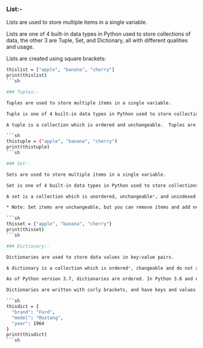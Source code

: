 ### List:-

Lists are used to store multiple items in a single variable.

Lists are one of 4 built-in data types in Python used to store collections of data, the other 3 are Tuple, Set, and Dictionary, all with different qualities and usage.

Lists are created using square brackets:

```sh  
thislist = ["apple", "banana", "cherry"]
print(thislist)
```sh 

### Tuples:-

Tuples are used to store multiple items in a single variable.

Tuple is one of 4 built-in data types in Python used to store collections of data, the other 3 are List, Set, and Dictionary, all with different qualities and usage.

A tuple is a collection which is ordered and unchangeable.  Tuples are written with round brackets.

```sh 
thistuple = ("apple", "banana", "cherry")
print(thistuple)
```sh 

### Set:- 

Sets are used to store multiple items in a single variable.

Set is one of 4 built-in data types in Python used to store collections of data, the other 3 are List, Tuple, and Dictionary, all with different qualities and usage.

A set is a collection which is unordered, unchangeable*, and unindexed.

* Note: Set items are unchangeable, but you can remove items and add new items. 

```sh 
thisset = {"apple", "banana", "cherry"}
print(thisset)
```sh 

### Dictionary:-

Dictionaries are used to store data values in key:value pairs.

A dictionary is a collection which is ordered*, changeable and do not allow duplicates.

As of Python version 3.7, dictionaries are ordered. In Python 3.6 and earlier, dictionaries are unordered.

Dictionaries are written with curly brackets, and have keys and values:

```sh 
thisdict = {
  "brand": "Ford",
  "model": "Mustang",
  "year": 1964
}
print(thisdict)
```sh 
